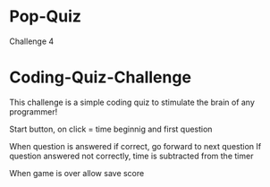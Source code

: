 # Pop-Quiz
Challenge 4
# Coding-Quiz-Challenge
This challenge is a simple coding quiz to stimulate the brain of any programmer!  

Start button, on click = time beginnig and first question

When question is answered if correct, go forward to next question
If question answered not correctly, time is subtracted from the timer


When game is over allow save score
